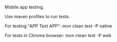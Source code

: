 Mobile app testing.

Use maven profiles to run tests.

For testing "APP Test APP":
mvn clean test -P native

For tests in Chrome browser:
mvn clean test -P web


